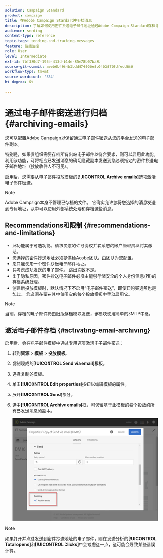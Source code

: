 ```yaml
---
solution: Campaign Standard
product: campaign
title: 在Adobe Campaign Standard中存档消息
description: 了解如何使用密件抄送电子邮件地址通过Adobe Campaign Standard存档电子邮件。
audience: sending
content-type: reference
topic-tags: sending-and-tracking-messages
feature: 性能监控
role: User
level: Intermediate
exl-id: 7bf380d7-195e-413d-b14e-85e78b07ba8b
source-git-commit: aeeb6b4984b3bdd974960e8c6403876fdfedd886
workflow-type: tm+mt
source-wordcount: '364'
ht-degree: 5%

---
```


# 通过电子邮件密送进行归档{#archiving-emails}

您可以配置Adobe Campaign以保留通过电子邮件密送从您的平台发送的电子邮件副本。

特别是，如果贵组织需要存档所有出站电子邮件以符合要求，则可以启用此功能。 利用该功能，可将相应已发送消息的确切隐藏副本发送到您必须指定的密件抄送电子邮件地址（投放收件人不可见）。

启用后，您需要从电子邮件投放模板的&#x200B;**[!UICONTROL Archive emails]**&#x200B;选项激活电子邮件密送。

>[!NOTE]
>
>Adobe Campaign本身不管理已存档的文件。 它确实允许您将您选择的消息发送到专用地址，从中可以使用外部系统处理和存档这些消息。

## Recommendations和限制 {#recommendations-and-limitations}

* 此功能属于可选功能。请核实您的许可协议并联系您的帐户管理员以将其激活。
* 您选择的密件抄送地址必须提供给Adobe团队，由团队为您配置。
* 您只能使用一个密件抄送电子邮件地址。
* 只考虑成功发送的电子邮件。 跳出次数不是。
* 出于隐私原因，密件抄送电子邮件必须由能够存储安全的个人身份信息(PII)的存档系统处理。
* 创建新投放模板时，默认情况下不启用“电子邮件密送”，即使已购买选项也是如此。 您必须在要在其中使用它的每个投放模板中手动启用它。

>[!NOTE]
>
>当前，存档的电子邮件仍由旧版存档模块发送，该模块使用简单的SMTP中继。

## 激活电子邮件存档 {#activating-email-archiving}

启用后，会在[电子邮件模板](../../start/using/marketing-activity-templates.md)中通过专用选项激活电子邮件密送：

1. 转到&#x200B;**资源** > **模板** > **投放模板**。
1. 复制现成的&#x200B;**[!UICONTROL Send via email]**&#x200B;模板。
1. 选择复制的模板。
1. 单击&#x200B;**[!UICONTROL Edit properties]**&#x200B;按钮以编辑模板的属性。
1. 展开&#x200B;**[!UICONTROL Send]**&#x200B;部分。
1. 选中&#x200B;**[!UICONTROL Archive emails]**&#x200B;框，可保留基于此模板的每个投放的所有已发送消息的副本。

   ![](assets/email_archiving.png)

>[!NOTE]
>
>如果打开并点进发送到密件抄送地址的电子邮件，则在发送分析的&#x200B;**[!UICONTROL Total opens]**&#x200B;和&#x200B;**[!UICONTROL Clicks]**&#x200B;中会考虑这一点，这可能会导致某些错误计算。
